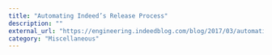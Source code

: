 ```yaml
---
title: "Automating Indeed’s Release Process"
description: ""
external_url: "https://engineering.indeedblog.com/blog/2017/03/automating-release-process/"
category: "Miscellaneous"
---
```

